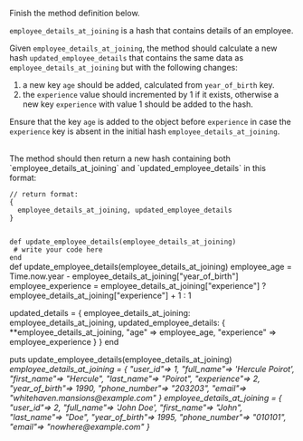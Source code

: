 Finish the method definition below.

`employee_details_at_joining` is a hash that contains details of an employee.

Given `employee_details_at_joining`, the method should calculate a new hash `updated_employee_details` that contains the same data as `employee_details_at_joining` but with the following changes:

1. a new key `age` should be added, calculated from `year_of_birth` key. 
2. the `experience` value should incremented by 1 if it exists, otherwise a new key `experience` with value 1 should be added to the hash.

Ensure that the key `age` is added to the object before `experience` in case the `experience` key is absent in the initial hash `employee_details_at_joining`.

<br/>
The method should then return a new hash containing both `employee_details_at_joining` and `updated_employee_details` in this format:


```
// return format:
{
  employee_details_at_joining, updated_employee_details
}
```

<codeblock language="ruby" type="exercise" testMode="multipleInput">
<code>
def update_employee_details(employee_details_at_joining)
 # write your code here
end
</code>

<solution>
def update_employee_details(employee_details_at_joining)
  employee_age = Time.now.year - employee_details_at_joining["year_of_birth"]
  employee_experience = employee_details_at_joining["experience"] ?
    employee_details_at_joining["experience"] + 1 : 1

  updated_details = {
    employee_details_at_joining: employee_details_at_joining,
    updated_employee_details: {
      **employee_details_at_joining,
      "age" => employee_age,
      "experience" => employee_experience
    }
  }
end
</solution>

<testcases>
<caller>
puts update_employee_details(employee_details_at_joining)
</caller>
<testcase>
<i>
employee_details_at_joining = {
  "user_id"=> 1,
  "full_name"=> 'Hercule Poirot',
  "first_name"=> "Hercule",
  "last_name"=> "Poirot",
  "experience"=> 2,
  "year_of_birth"=> 1990,
  "phone_number"=> "203203",
  "email"=> "whitehaven.mansions@example.com"
}
</i>
</testcase>
<testcase>
<i>
employee_details_at_joining = {
  "user_id"=> 2,
  "full_name"=> 'John Doe',
  "first_name"=> "John",
  "last_name"=> "Doe",
  "year_of_birth"=> 1995,
  "phone_number"=> "010101",
  "email"=> "nowhere@example.com"
}
</i>
</testcase>
</testcases>
</codeblock>